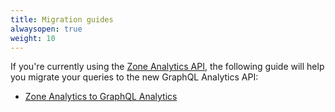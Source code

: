 ```yaml
---
title: Migration guides
alwaysopen: true
weight: 10
---
```


If you're currently using the [Zone Analytics API](https://api.cloudflare.com/#zone-analytics-properties), the following guide will help you migrate your queries to the new GraphQL Analytics API:

- [Zone Analytics to GraphQL Analytics](./migration-guides/zone-analytics/)